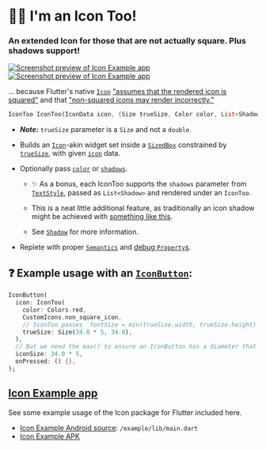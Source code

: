 # 🙋‍♂️ I'm an Icon Too!

### An extended Icon for those that are not actually square. Plus shadows support!

[![Screenshot preview of Icon Example app](https://github.com/Zabadam/icon_too/blob/main/doc/IconToo_Example_thumb.png?raw=true)](https://github.com/Zabadam/icon_too/blob/main/doc/IconToo_Example.png?raw=true 'Fullsize')[![Screenshot preview of Icon Example app](https://github.com/Zabadam/icon_too/blob/main/doc/IconToo_Example_Demo2_thumb.png?raw=true)](https://github.com/Zabadam/icon_too/blob/main/doc/IconToo_Example_Demo2.png?raw=true 'Fullsize')

... because Flutter's native [`Icon`](https://api.flutter.dev/flutter/widgets/Icon-class.html 'Flutter API: Icon') ["assumes that the rendered icon is squared"](https://github.com/flutter/flutter/blob/f2a25c5bd2de39a80246370ad53c5bf2e93c81be/packages/flutter/lib/src/widgets/icon.dart#L24) and that ["non-squared icons may render incorrectly."](https://github.com/flutter/flutter/blob/f2a25c5bd2de39a80246370ad53c5bf2e93c81be/packages/flutter/lib/src/widgets/icon.dart#L25)

```dart
IconToo IconToo(IconData icon, {Size trueSize, Color color, List<Shadow> shadows, TextDirection textDirection, String semanticLabel})
```
* ***Note:*** `trueSize` parameter is a `Size` and not a `double`.

* Builds an [`Icon`](https://api.flutter.dev/flutter/widgets/Icon-class.html 'Flutter API: Icon')-akin widget
set inside a [`SizedBox`](https://api.flutter.dev/flutter/widgets/SizedBox-class.html 'Flutter API: SizedBox') constrained by [`trueSize`](https://pub.dev/documentation/icon/latest/icon/IconToo/trueSize.html 'Icon API: trueSize'), with given [`icon`](https://pub.dev/documentation/icon/latest/icon/IconToo/icon.html 'Icon API: icon') data.

* Optionally pass [`color`](https://pub.dev/documentation/icon/latest/icon/IconToo/color.html 'Icon API: color') or [`shadows`](https://pub.dev/documentation/icon/latest/icon/IconToo/shadows.html 'Icon API: shadows').

  * ✨ As a bonus, each IconToo supports the `shadows` parameter from [`TextStyle`](https://api.flutter.dev/flutter/dart-ui/TextStyle-class.html 'Flutter API: TextStyle'), passed as `List<Shadow>` and rendered under an `IconToo`.

  * This is a neat little additional feature, as traditionally an icon shadow might be achieved with [something like this](https://github.com/Zabadam/surface/blob/main/example/lib/main.dart#L290 'Stacked Icons with 1px-differed Offset').

  * See [`Shadow`](https://api.flutter.dev/flutter/dart-ui/Shadow-class.html 'Flutter API: Shadow') for more information.

* Replete with proper [`Semantics`](https://api.flutter.dev/flutter/widgets/Semantics-class.html 'Flutter API: Semantics') and [debug `Property`s](https://api.flutter.dev/flutter/foundation/DoubleProperty-class.html 'Flutter API: DoubleProperty').

## ❓ Example usage with an [`IconButton`](https://api.flutter.dev/flutter/material/IconButton-class.html 'Flutter API: IconButton'):

```dart
IconButton(
  icon: IconToo(
    color: Colors.red,
    CustomIcons.non_square_icon,
    // IconToo passes `fontSize = min(trueSize.width, trueSize.height)` to `TextStyle()`
    trueSize: Size(34.0 * 5, 34.0),
  ),
  // But we need the max() to ensure an IconButton has a diameter that encompasses the entire IconToo
  iconSize: 34.0 * 5,
  onPressed: () {},
);
```

## [Icon Example app](https://github.com/Zabadam/icon_too/tree/main/example)

See some example usage of the Icon package for Flutter included here.
- [Icon Example Android source](https://github.com/Zabadam/icon_too/tree/main/example/lib/main.dart): `/example/lib/main.dart`
- [Icon Example APK](https://github.com/Zabadam/icon_too/tree/main/example/build/app/outputs/flutter-apk/app-release.apk)
